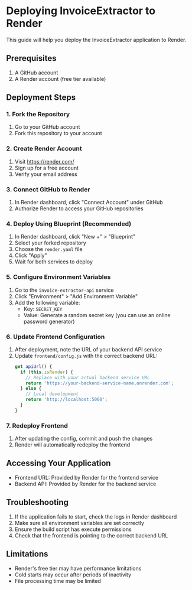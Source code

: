 # Deploying InvoiceExtractor to Render

This guide will help you deploy the InvoiceExtractor application to Render.

## Prerequisites
1. A GitHub account
2. A Render account (free tier available)

## Deployment Steps

### 1. Fork the Repository
1. Go to your GitHub account
2. Fork this repository to your account

### 2. Create Render Account
1. Visit https://render.com/
2. Sign up for a free account
3. Verify your email address

### 3. Connect GitHub to Render
1. In Render dashboard, click "Connect Account" under GitHub
2. Authorize Render to access your GitHub repositories

### 4. Deploy Using Blueprint (Recommended)
1. In Render dashboard, click "New +" > "Blueprint"
2. Select your forked repository
3. Choose the `render.yaml` file
4. Click "Apply"
5. Wait for both services to deploy

### 5. Configure Environment Variables
1. Go to the `invoice-extractor-api` service
2. Click "Environment" > "Add Environment Variable"
3. Add the following variable:
   - Key: `SECRET_KEY`
   - Value: Generate a random secret key (you can use an online password generator)

### 6. Update Frontend Configuration
1. After deployment, note the URL of your backend API service
2. Update `frontend/config.js` with the correct backend URL:
   ```javascript
   get apiUrl() {
     if (this.isRender) {
       // Replace with your actual backend service URL
       return 'https://your-backend-service-name.onrender.com';
     } else {
       // Local development
       return 'http://localhost:5000';
     }
   }
   ```

### 7. Redeploy Frontend
1. After updating the config, commit and push the changes
2. Render will automatically redeploy the frontend

## Accessing Your Application
- Frontend URL: Provided by Render for the frontend service
- Backend API: Provided by Render for the backend service

## Troubleshooting
1. If the application fails to start, check the logs in Render dashboard
2. Make sure all environment variables are set correctly
3. Ensure the build script has execute permissions
4. Check that the frontend is pointing to the correct backend URL

## Limitations
- Render's free tier may have performance limitations
- Cold starts may occur after periods of inactivity
- File processing time may be limited